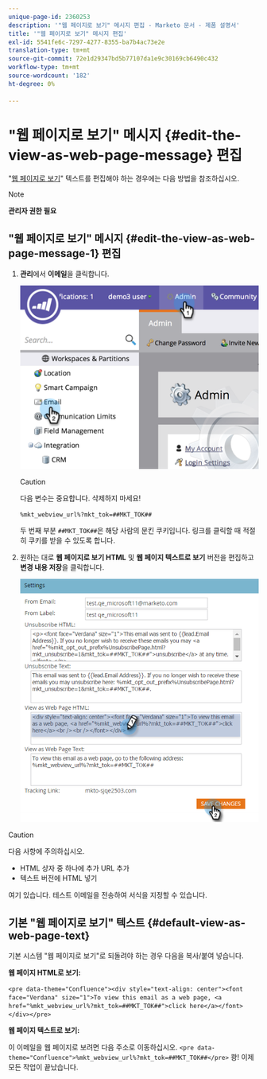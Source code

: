 ```yaml
---
unique-page-id: 2360253
description: '"웹 페이지로 보기" 메시지 편집 - Marketo 문서 - 제품 설명서'
title: '"웹 페이지로 보기" 메시지 편집'
exl-id: 5541fe6c-7297-4277-8355-ba7b4ac73e2e
translation-type: tm+mt
source-git-commit: 72e1d29347bd5b77107da1e9c30169cb6490c432
workflow-type: tm+mt
source-wordcount: '182'
ht-degree: 0%

---
```


# &quot;웹 페이지로 보기&quot; 메시지 {#edit-the-view-as-web-page-message} 편집

&quot;[웹 페이지로 보기](/help/marketo/product-docs/email-marketing/general/functions-in-the-editor/add-a-view-as-web-page-link-to-an-email.md)&quot; 텍스트를 편집해야 하는 경우에는 다음 방법을 참조하십시오.

>[!NOTE]
>
>**관리자 권한 필요**

## &quot;웹 페이지로 보기&quot; 메시지 {#edit-the-view-as-web-page-message-1} 편집

1. **관리**&#x200B;에서 **이메일**&#x200B;을 클릭합니다.

   ![](assets/image2014-9-18-17-3a13-3a2.png)

   >[!CAUTION]
   >
   >다음 변수는 중요합니다. 삭제하지 마세요!
   >
   >`%mkt_webview_url%?mkt_tok=##MKT_TOK##`
   >
   >두 번째 부분 `##MKT_TOK##`은 해당 사람의 문킨 쿠키입니다. 링크를 클릭할 때 적절히 쿠키를 받을 수 있도록 합니다.

1. 원하는 대로 **웹 페이지로 보기 HTML** 및 **웹 페이지 텍스트로 보기** 버전을 편집하고 **변경 내용 저장**&#x200B;을 클릭합니다.

   ![](assets/image2016-8-26-14-3a40-3a29.png)

>[!CAUTION]
>
>다음 사항에 주의하십시오.
>
>* HTML 상자 중 하나에 추가 URL 추가
>* 텍스트 버전에 HTML 넣기


여기 있습니다. 테스트 이메일을 전송하여 서식을 지정할 수 있습니다.

## 기본 &quot;웹 페이지로 보기&quot; 텍스트 {#default-view-as-web-page-text}

기본 시스템 &quot;웹 페이지로 보기&quot;로 되돌려야 하는 경우 다음을 복사/붙여 넣습니다.

**웹 페이지 HTML로 보기:**

`<pre data-theme="Confluence"><div style="text-align: center"><font face="Verdana" size="1">To view this email as a web page, <a href="%mkt_webview_url%?mkt_tok=##MKT_TOK##">click here</a></font></div></pre>`

**웹 페이지 텍스트로 보기:**

이 이메일을 웹 페이지로 보려면 다음 주소로 이동하십시오.
`<pre data-theme="Confluence">%mkt_webview_url%?mkt_tok=##MKT_TOK##</pre>` 쾅! 이제 모든 작업이 끝났습니다.

